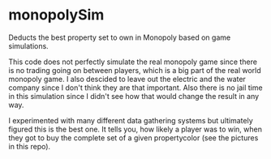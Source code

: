 # monopolySim
Deducts the best property set to own in Monopoly based on game simulations.

This code does not perfectly simulate the real monopoly game since there is no trading going on between players, which is a big part of the real world monopoly game. I also descided to leave out the electric and the water company since I don't think they are that important. Also there is no jail time in this simulation since I didn't see how that would change the result in any way.

I experimented with many different data gathering systems but ultimately figured this is the best one. It tells you, how likely a player was to win, when they got to buy the complete set of a given propertycolor (see the pictures in this repo). 
